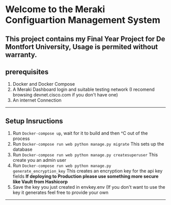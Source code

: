 # Welcome to the Meraki Configuartion Management System

This project contains my Final Year Project for De Montfort University, Usage is permited without warranty.
---
## prerequisites

1. Docker and Docker Compose
2. A Meraki Dashboard login and suitable testing network (I recomend browsing devnet.cisco.com if you don't have one)
3. An internet Connection
---
## Setup Insructions

1. Run `Docker-compose up`, wait for it to build and then ^C out of the process
2. Run `Docker-compose run web python manage.py migrate` This sets up the database
3. Run `Docker-compose run web python manage.py createsuperuser` This create you an admin user
4. Run `Docker-compose run web python manage.py generate_encryption_key` This creates an encryption key for the api key fields **If deploying to Production please use something more secure like Vault from Hashicorp**
5. Save the key you just created in envkey.env (If you don't want to use the key it generates feel free to provide your own 

---


